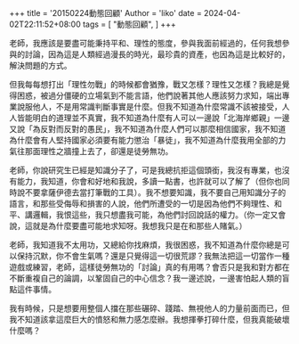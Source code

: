 +++
title = '20150224動態回顧'
Author = 'liko'
date = 2024-04-02T22:11:52+08:00
tags = [
    "動態回顧",
]
+++

  

老師，我應該是要盡可能秉持平和、理性的態度，參與我面前經過的，任何我想參與的討論，因為這是人類經過漫長的時光，最珍貴的資產，也因為這是比較好的，解決問題的方式。

但我每每想打出「理性勿戰」的時候都會猶豫，戰又怎樣？理性又怎樣？我總是覺得困惑，被過分僵硬的立場氣到不能言語，他們說著其他人應該努力求知，端出專業說服他人，不是用常識判斷事實是什麼。但我不知道為什麼常識不該被接受，人人皆能明白的道理並不真實，我不知道為什麼有人可以一邊說「北海岸鄉親」一邊又說「為反對而反對的愚民」，我不知道為什麼人們可以那麼相信國家，我不知道為什麼會有人堅持國家必須要有能力懲治「暴徒」，我不知道為什麼我用全部的力氣往那面理性之牆撞上去了，卻還是徒勞無功。

老師，你說研究生已經是知識分子了，可是我總抗拒這個頭銜，我沒有專業，也沒有能力，我知道，你會和好地和我說，多讀一點書，也許就可以了解了（但你也同時說不要拿薩伊德去當打筆戰的工具）。我不想要知識，我不要自己用知識分子的語言，和那些受侮辱和損害的人說，他們所遭受的一切是因為他們不夠理性、和平、講邏輯，我恨這些，我只想盡我可能，為他們討回說話的權力。（你一定又會說，這就是為什麼要盡可能地求知呀。我想我只是在和那些人賭氣。）

老師，我知道我不太用功，又總給你找麻煩，我很困惑，我不知道為什麼你總是可以保持沉默，你不會生氣嗎？還是只覺得這一切很荒謬？我無法把這一切當作一種遊戲或練習，老師，這樣徒勞無功的「討論」真的有用嗎？會否只是我和對方都在不斷重複自己的論調，以鞏固自己的中心信念？我一邊述說，一邊害怕起人類的盲點這件事情。

我有時候，只是想要用整個人擋在那些碾碎、踐踏、無視他人的力量前面而已，但我不知道該拿這麼巨大的憤怒和無力感怎麼辦。我想揮拳打碎什麼，但我真能破壞什麼嗎？